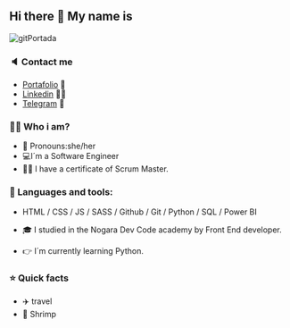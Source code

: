 ## Hi there 👋 My name is
![gitPortada](https://user-images.githubusercontent.com/91092346/225802004-b1497936-f692-456d-a455-4724528b0e20.png)

### :speaker: Contact me 
- [Portafolio](https://nayeliandrade.github.io/portafolio/portafolio) :briefcase:
- [Linkedin](www.linkedin.com/in/nayeliandrade) :woman_technologist: 
- [Telegram](https://t.me/Nayeli_Andrade) :iphone:

### :woman_student: Who i am?
- :crown: Pronouns:she/her
- 💻I´m a Software Engineer 
- :woman_office_worker: I have a certificate of Scrum Master. 

### :hammer: Languages and tools:
- HTML / CSS / JS / SASS / Github / Git / Python / SQL / Power BI

- :mortar_board: I studied in the Nogara Dev Code academy by Front End developer.
- :point_right: I´m currently learning Python.

### :star: Quick facts
- ✈️ travel
- :fried_shrimp: Shrimp

<!--
**NayeliAndrade/NayeliAndrade** is a ✨ _special_ ✨ repository because its `README.md` (this file) appears on your GitHub profile.

Here are some ideas to get you started:

- 🔭 I’m currently working on ...
- 🌱 I’m currently learning ...
- 👯 I’m looking to collaborate on ...
- 🤔 I’m looking for help with ...
- 💬 Ask me about ...
- 📫 How to reach me: ...
- 😄 Pronouns: ...
- ⚡ Fun fact: ...
-->
